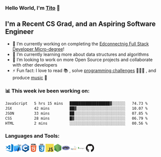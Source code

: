 ### Hello World, I'm [Tito](https://linkedin.com/in/tito-egeonu) 👋

## I'm a Recent CS Grad, and an Aspiring Software Engineer

- 🔭 I’m currently working on completing the [Edconnectnig Full Stack Developer Micro-degree](https://edconnect.ng)!
- 🌱 I’m currently learning more about data structures and algorithms
- 🥅 I’m looking to work on more Open Source projects and collaborate with other developers
- ⚡ Fun fact: I love to read 📚 , solve [programming challenges](https://www.hackerrank.com/oaegeonu) 👨🏾‍💻 , and produce [music](https://soundcloud.com/enisen/tracks) 🎹

### 📊 This week ive been working on:

<!--START_SECTION:waka-->
```text
JavaScript   5 hrs 15 mins   ██████████████████▓░░░░░░   74.73 % 
JSX          42 mins         ██▓░░░░░░░░░░░░░░░░░░░░░░   10.07 % 
JSON         33 mins         ██░░░░░░░░░░░░░░░░░░░░░░░   07.85 % 
CSS          28 mins         █▓░░░░░░░░░░░░░░░░░░░░░░░   06.79 % 
HTML         2 mins          ░░░░░░░░░░░░░░░░░░░░░░░░░   00.56 % 
```
<!--END_SECTION:waka-->

### Languages and Tools:

<img align="left" alt="VS Code" width="26px" src="https://raw.githubusercontent.com/github/explore/80688e429a7d4ef2fca1e82350fe8e3517d3494d/topics/visual-studio-code/visual-studio-code.png" />
<img align="left" alt="Xcode" width="26px" src="https://raw.githubusercontent.com/github/explore/80688e429a7d4ef2fca1e82350fe8e3517d3494d/topics/xcode/xcode.png" />
<img align="left" alt="Cpp" width="26px" src="https://raw.githubusercontent.com/github/explore/80688e429a7d4ef2fca1e82350fe8e3517d3494d/topics/cpp/cpp.png" />
<!-- skill coming soon -->
<!-- <img align="left" alt="Python" width="26px" src="https://raw.githubusercontent.com/github/explore/80688e429a7d4ef2fca1e82350fe8e3517d3494d/topics/python/python.png" /> -->
<img align="left" alt="HTML5" width="26px" src="https://raw.githubusercontent.com/github/explore/80688e429a7d4ef2fca1e82350fe8e3517d3494d/topics/html/html.png" />
<img align="left" alt="CSS3" width="26px" src="https://raw.githubusercontent.com/github/explore/80688e429a7d4ef2fca1e82350fe8e3517d3494d/topics/css/css.png" />
<!-- skill coming soon... -->
<!-- <img align="left" alt="Sass" width="26px" src="https://raw.githubusercontent.com/github/explore/80688e429a7d4ef2fca1e82350fe8e3517d3494d/topics/sass/sass.png" /> -->
<img align="left" alt="JavaScript" width="26px" src="https://raw.githubusercontent.com/github/explore/80688e429a7d4ef2fca1e82350fe8e3517d3494d/topics/javascript/javascript.png" />
<!-- skill coming soon -->
<!-- <img align="left" alt="React" width="26px" src="https://raw.githubusercontent.com/github/explore/80688e429a7d4ef2fca1e82350fe8e3517d3494d/topics/react/react.png" /> -->
<img align="left" alt="Node.js" width="26px" src="https://raw.githubusercontent.com/github/explore/80688e429a7d4ef2fca1e82350fe8e3517d3494d/topics/nodejs/nodejs.png" />
<img align="left" alt="SQL" width="26px" src="https://raw.githubusercontent.com/github/explore/80688e429a7d4ef2fca1e82350fe8e3517d3494d/topics/php/php.png" />
<img align="left" alt="MySQL" width="26px" src="https://raw.githubusercontent.com/github/explore/80688e429a7d4ef2fca1e82350fe8e3517d3494d/topics/mysql/mysql.png" />
<img align="left" alt="MongoDB" width="26px" src="https://raw.githubusercontent.com/github/explore/80688e429a7d4ef2fca1e82350fe8e3517d3494d/topics/mongodb/mongodb.png" />
<img align="left" alt="GitHub" width="26px" src="https://raw.githubusercontent.com/github/explore/78df643247d429f6cc873026c0622819ad797942/topics/github/github.png" />

<br />
<br />
